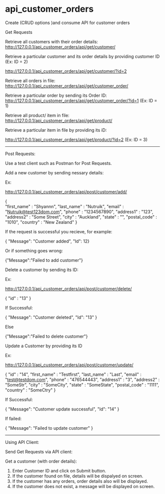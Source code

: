 # api_customer_orders
Create (CRUD options )and consume API for customer orders

Get Requests

Retrieve all customers with their order details:
http://127.0.0.1/api_customer_orders/api/get/customer/

Retrieve a particular customer and its order details by providing customer ID
(Ex: ID = 2)

http://127.0.0.1/api_customer_orders/api/get/customer/?id=2

Retrieve all orders in file:
http://127.0.0.1/api_customer_orders/api/get/customer_order/

Retrieve a particular order by sending its Order ID:
http://127.0.0.1/api_customer_orders/api/get/customer_order/?id=1
(Ex: ID = 1)

Retrieve all product/ item in file:
http://127.0.0.1/api_customer_orders/api/get/product/

Retrieve a particular item in file by providing its iD:

http://127.0.0.1/api_customer_orders/api/get/product/?id=2
(Ex: ID = 3)

---

Post Requests:

Use a test client such as Postman for Post Requests.

Add a new customer by sending nessary details:

Ex:

http://127.0.0.1/api_customer_orders/api/post/customer/add/

{	
	"first_name" : "Shyannn",
	"last_name" : "Nutruik",
	"email" : "Nutruik@test123dom.com",
	"phone" : "1234567890",
	"address1" : "123",
	"address2" : "Some Street",
	"city" : "Auckland",
	"state" : "",
	"postal_code" : "1010",
	"country" : "New Zealand"
}

If the request is successful you recieve, for example:

{
 "Message": "Customer added",
    "Id": 12}

Or if something goes wrong:

{"Message":"Failed to add customer"}



Delete a customer by sending its ID:

Ex:

http://127.0.0.1/api_customer_orders/api/post/customer/delete/

{
"id" : "13"
}

If Successful:

{
 "Message": "Customer deleted",
    "Id": "13"
}

Else

{"Message":"Failed to delete customer"}


Update a Customer by providing its ID

Ex:

http://127.0.0.1/api_customer_orders/api/post/customer/update/

{
	"id" : "14",
	"first_name" : "Testfirst",
	"last_name" : "Last",
	"email" : "test@testdom.com",
	"phone" : "476544443",
	"address1" : "3",
	"address2" : "SomeStr",
	"city" : "SomeCity",
	"state" : "SomeState",
	"postal_code" : "1111",
	"country" : "SomeCtry"
}

If Successful:

{
 "Message": "Customer update successful",
    "Id": "14"
}


If failed:

{
 "Message": "Failed to update customer"
}

-------------

Using API Client:

Send Get Requests via API client:

Get a customer (with order details):

1. Enter Customer ID and click on Submit button.
2. If the customer found on file, details will be dispalyed on screen.
3. If the customer has any orders, order details also will be displayed.
4. If the customer does not exist, a message will be displayed on screen.




